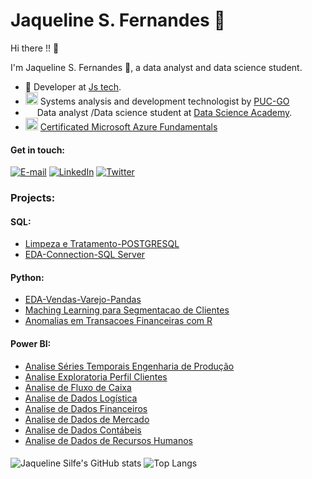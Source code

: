 
# **Jaqueline S. Fernandes 👋**

 Hi there !!  👋

I'm Jaqueline S. Fernandes 👋, a data analyst and data science student.

- 🍅 Developer  at [Js tech](https://www.linkedin.com/company/js-techgo).
- <img height="20" src="https://seeklogo.com/images/P/puc-goias-logo-06AD67F0EA-seeklogo.com.png"> Systems analysis and development technologist by [PUC-GO](https://www.pucgoias.edu.br/)
- <img height="15" src="https://lwfiles000.mycourse.app/datascienceacademy-public/f5904fbd21fa7766fafbe89d9d428121.png"> Data analyst /Data science student at [Data Science Academy](https://www.datascienceacademy.com.br/). 
- <img height="20" src="https://miro.medium.com/max/1000/1*EnlxKqKhibp-p9fEzvfrlA.png"> [Certificated Microsoft Azure Fundamentals](https://www.credly.com/badges/7a70e554-4c7b-4ec4-8992-ccd6d4ed4a0d/public_url)

#### Get in touch:
[![E-mail](https://img.shields.io/badge/Gmail-D14836?style=for-the-badge&logo=gmail&logoColor=white)](mailto:jaquelinefernandes6@gmail.com)
[![LinkedIn](https://img.shields.io/badge/-LinkedIn-000?style=for-the-badge&logo=linkedin&logoColor=30A3DC)](https://www.linkedin.com/in/jaquelinefernandes/)
[![Twitter](https://img.shields.io/badge/-Twitter-000?style=for-the-badge&logo=twitter&logoColor=30A3DC)](https://www.linkedin.com/in/jaquelinesilfe/)

### Projects:
 
   
   #### SQL:
   
   - [Limpeza e Tratamento-POSTGRESQL](https://github.com/jaquelinesilfe/eda_sql_campaignmkt)
   - [EDA-Connection-SQL Server](https://github.com/jaquelinesilfe/eda_conection_sqlserver/)
   
   #### Python:
   
   - [EDA-Vendas-Varejo-Pandas](https://github.com/jaquelinesilfe/vendas_varejo)
   - [Maching Learning para Segmentacao de Clientes](https://github.com/jaquelinesilfe/ML_PBI_Seg_Clientes)
   - [Anomalias em Transacoes Financeiras com R](https://github.com/jaquelinesilfe/PBI_Anomalias_TransacoesFinanceiras)


  #### Power BI:
  
   - [Analise Séries Temporais Engenharia de Produção](https://github.com/jaquelinesilfe/PBI_EngenhariaProducao/)
   - [Analise Exploratoria Perfil Clientes](https://github.com/jaquelinesilfe/PBI_Exploratoria_Clientes/)
   - [Analise de Fluxo de Caixa](https://github.com/jaquelinesilfe/PBI_FluxoCaixa/)
   - [Analise de Dados Logística](https://github.com/jaquelinesilfe/PBI_Logistica/)
   - [Analise de Dados Financeiros](https://github.com/jaquelinesilfe/PBI_Financas/)
   - [Analise de Dados de Mercado](https://github.com/jaquelinesilfe/PBI_StockMarket/)
   - [Analise de Dados Contábeis](https://github.com/jaquelinesilfe/PBI_Contabil/)
   - [Analise de Dados de Recursos Humanos](https://github.com/jaquelinesilfe/PBI_RecursosHumanos/)



####
![Jaqueline Silfe's GitHub stats](https://github-readme-stats.vercel.app/api?username=jaquelinesilfe&show_icons=true&theme=dracula)
![Top Langs](https://github-readme-stats.vercel.app/api/top-langs/?username=jaquelinesilfe&layout=compact&theme=dracula)









 
